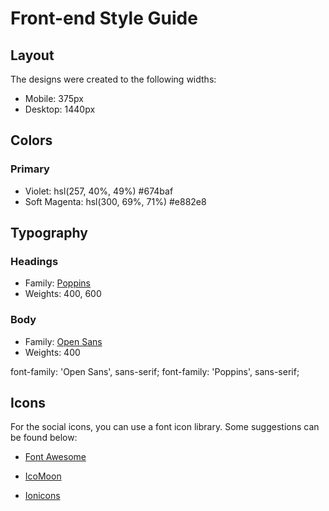 # Front-end Style Guide

## Layout

The designs were created to the following widths:

- Mobile: 375px
- Desktop: 1440px

## Colors

### Primary

- Violet: hsl(257, 40%, 49%) #674baf
- Soft Magenta: hsl(300, 69%, 71%) #e882e8

## Typography

### Headings

- Family: [Poppins](https://fonts.google.com/specimen/Poppins)
- Weights: 400, 600

### Body

- Family: [Open Sans](https://fonts.google.com/specimen/Open+Sans)
- Weights: 400

<link rel="preconnect" href="https://fonts.googleapis.com">
<link rel="preconnect" href="https://fonts.gstatic.com" crossorigin>
<link href="https://fonts.googleapis.com/css2?family=Open+Sans&family=Poppins:wght@400;600&display=swap" rel="stylesheet">

font-family: 'Open Sans', sans-serif;
font-family: 'Poppins', sans-serif;

## Icons

For the social icons, you can use a font icon library. Some suggestions can be found below:

- [Font Awesome](https://fontawesome.com/)

- [IcoMoon](https://icomoon.io/)
- [Ionicons](https://ionicons.com/)
